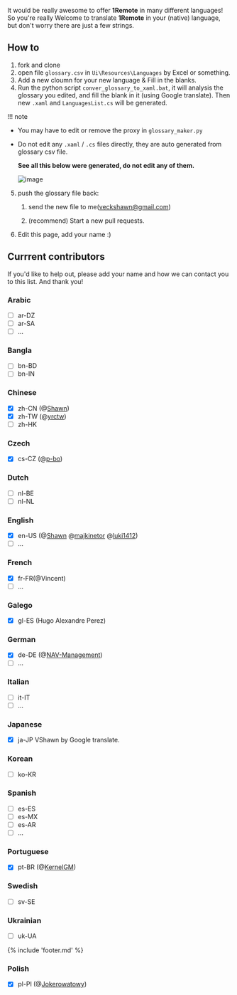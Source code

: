 It would be really awesome to offer **1Remote** in many different languages! So you're really Welcome to translate **1Remote** in your (native) language, but don't worry there are just a few strings.

## How to

1. fork and clone
2. open file `glossary.csv` in `Ui\Resources\Languages` by Excel or something.
3. Add a new cloumn for your new language & Fill in the blanks.
4. Run the python script `conver_glossary_to_xaml.bat`, it will analysis the glossary you edited, and fill the blank in it (using Google translate). Then new `.xaml` and `LanguagesList.cs` will be generated.

!!! note
  - You may have to edit or remove the proxy in `glossary_maker.py`
  - Do not edit any `.xaml` / `.cs` files directly, they are auto generated from glossary csv file.

      **See all this below were generated, do not edit any of them.**

      ![image](https://user-images.githubusercontent.com/10143738/179880239-400b87b0-deed-4ab9-b73d-df34994d41c6.png)

5. push the glossary file back:

   1. send the new file to me(veckshawn@gmail.com)

   2. (recommend) Start a new pull requests.

6. Edit this page, add your name :)


## Currrent contributors

If you'd like to help out, please add your name and how we can contact you to this list. And thank you!

### Arabic

- [ ] ar-DZ
- [ ] ar-SA
- [ ] ...

### Bangla

- [ ] bn-BD
- [ ] bn-IN

### Chinese

- [x] zh-CN (@[Shawn](https://github.com/VShawn))
- [x] zh-TW (@[yrctw](https://github.com/yrctw))
- [ ] zh-HK

### Czech

- [x] cs-CZ (@[p-bo](https://github.com/p-bo))

### Dutch

- [ ] nl-BE
- [ ] nl-NL

### English

- [x] en-US (@[Shawn](https://github.com/VShawn) @[majkinetor](https://github.com/majkinetor) @[luki1412](https://github.com/luki1412))
- [ ] ...

### French

- [x] fr-FR(@Vincent)
- [ ] ...

### Galego

- [x] gl-ES (Hugo Alexandre Perez)

### German

- [x] de-DE (@[NAV-Management](https://github.com/NAV-Management))
- [ ] ...

### Italian

- [ ] it-IT
- [ ] ...

### Japanese

- [x] ja-JP VShawn by Google translate.

### Korean

- [ ] ko-KR

### Spanish

- [ ] es-ES
- [ ] es-MX
- [ ] es-AR
- [ ] ...

### Portuguese

- [x] pt-BR (@[KernelGM](https://github.com/KernelGM))

### Swedish

- [ ] sv-SE

### Ukrainian

- [ ] uk-UA

{% include 'footer.md' %}

### Polish

- [x] pl-Pl (@[Jokerowatowy](https://github.com/Jokerowatowy))